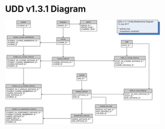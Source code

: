 # UDD v1.3.1 Diagram

![UDD entity relation diagram](media/UDDdiagram.png "UDD entity relation diagram")
